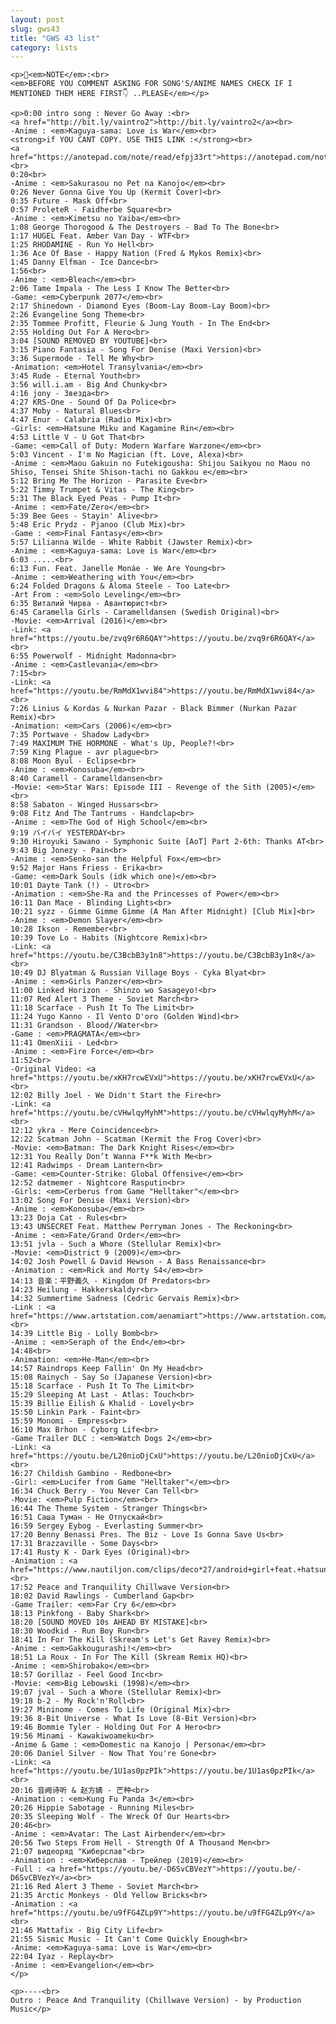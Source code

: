 ```yaml
---
layout: post
slug: gws43
title: "GWS 43 list"
category: lists
---
```

    <p>📌<em>NOTE</em>:<br>
    <em>BEFORE YOU COMMENT ASKING FOR SONG'S/ANIME NAMES CHECK IF I MENTIONED THEM HERE FIRST👇 ..PLEASE</em></p>

    <p>0:00 intro song : Never Go Away :<br>
    <a href="http://bit.ly/vaintro2">http://bit.ly/vaintro2</a><br>
    -Anime : <em>Kaguya-sama: Love is War</em><br>
    <strong>if YOU CANT COPY. USE THIS LINK :</strong><br>
    <a href="https://anotepad.com/note/read/efpj33rt">https://anotepad.com/note/read/efpj33rt</a><br>
    0:20<br>
    -Anime : <em>Sakurasou no Pet na Kanojo</em><br>
    0:26 Never Gonna Give You Up (Kermit Cover)<br>
    0:35 Future - Mask Off<br>
    0:57 ProleteR - Faidherbe Square<br>
    -Anime : <em>Kimetsu no Yaiba</em><br>
    1:08 George Thorogood & The Destroyers - Bad To The Bone<br>
    1:17 HUGEL Feat. Amber Van Day - WTF<br>
    1:25 RHODAMINE - Run Yo Hell<br>
    1:36 Ace Of Base - Happy Nation (Fred & Mykos Remix)<br>
    1:45 Danny Elfman - Ice Dance<br>
    1:56<br>
    -Anime : <em>Bleach</em><br>
    2:06 Tame Impala - The Less I Know The Better<br>
    -Game: <em>Cyberpunk 2077</em><br>
    2:17 Shinedown - Diamond Eyes (Boom-Lay Boom-Lay Boom)<br>
    2:26 Evangeline Song Theme<br>
    2:35 Tommee Profitt, Fleurie & Jung Youth - In The End<br>
    2:55 Holding Out For A Hero<br>
    3:04 [SOUND REMOVED BY YOUTUBE]<br>
    3:15 Piano Fantasia - Song For Denise (Maxi Version)<br>
    3:36 Supermode - Tell Me Why<br>
    -Animation: <em>Hotel Transylvania</em><br>
    3:45 Rude - Eternal Youth<br>
    3:56 will.i.am - Big And Chunky<br>
    4:16 jony - Звезда<br>
    4:27 KRS-One - Sound Of Da Police<br>
    4:37 Moby - Natural Blues<br>
    4:47 Enur - Calabria (Radio Mix)<br>
    -Girls: <em>Hatsune Miku and Kagamine Rin</em><br>
    4:53 Little V - U Got That<br>
    -Game: <em>Call of Duty: Modern Warfare Warzone</em><br>
    5:03 Vincent - I'm No Magician (ft. Love, Alexa)<br>
    -Anime : <em>Maou Gakuin no Futekigousha: Shijou Saikyou no Maou no Shiso, Tensei Shite Shison-tachi no Gakkou e</em><br>
    5:12 Bring Me The Horizon - Parasite Eve<br>
    5:22 Timmy Trumpet & Vitas - The King<br>
    5:31 The Black Eyed Peas - Pump It<br>
    -Anime : <em>Fate/Zero</em><br>
    5:39 Bee Gees - Stayin' Alive<br>
    5:48 Eric Prydz - Pjanoo (Club Mix)<br>
    -Game : <em>Final Fantasy</em><br>
    5:57 Lilianna Wilde - White Rabbit (Jawster Remix)<br>
    -Anime : <em>Kaguya-sama: Love is War</em><br>
    6:03 .....<br>
    6:13 Fun. Feat. Janelle Monáe - We Are Young<br>
    -Anime : <em>Weathering with You</em><br>
    6:24 Folded Dragons & Aloma Steele - Too Late<br>
    -Art From : <em>Solo Leveling</em><br>
    6:35 Виталий Чирва - Авантюрист<br>
    6:45 Caramella Girls - Caramelldansen (Swedish Original)<br>
    -Movie: <em>Arrival (2016)</em><br>
    -Link: <a href="https://youtu.be/zvq9r6R6QAY">https://youtu.be/zvq9r6R6QAY</a><br>
    6:55 Powerwolf - Midnight Madonna<br>
    -Anime : <em>Castlevania</em><br>
    7:15<br>
    -Link: <a href="https://youtu.be/RmMdX1wvi84">https://youtu.be/RmMdX1wvi84</a><br>
    7:26 Linius & Kordas & Nurkan Pazar - Black Bimmer (Nurkan Pazar Remix)<br>
    -Animation: <em>Cars (2006)</em><br>
    7:35 Portwave - Shadow Lady<br>
    7:49 MAXIMUM THE HORMONE - What's Up, People?!<br>
    7:59 King Plague - avr plague<br>
    8:08 Moon Byul - Eclipse<br>
    -Anime : <em>Konosuba</em><br>
    8:40 Caramell - Caramelldansen<br>
    -Movie: <em>Star Wars: Episode III - Revenge of the Sith (2005)</em><br>
    8:58 Sabaton - Winged Hussars<br>
    9:08 Fitz And The Tantrums - Handclap<br>
    -Anime : <em>The God of High School</em><br>
    9:19 バイバイ YESTERDAY<br>
    9:30 Hiroyuki Sawano - Symphonic Suite [AoT] Part 2-6th: Thanks AT<br>
    9:43 Big Jonezy - Pain<br>
    -Anime : <em>Senko-san the Helpful Fox</em><br>
    9:52 Major Hans Friess - Erika<br>
    -Game: <em>Dark Souls (idk which one)</em><br>
    10:01 Dayte Tank (!) - Utro<br>
    -Animation : <em>She-Ra and the Princesses of Power</em><br>
    10:11 Dan Mace - Blinding Lights<br>
    10:21 syzz - Gimme Gimme Gimme (A Man After Midnight) [Club Mix]<br>
    -Anime : <em>Demon Slayer</em><br>
    10:28 Ikson - Remember<br>
    10:39 Tove Lo - Habits (Nightcore Remix)<br>
    -Link: <a href="https://youtu.be/C3BcbB3y1n8">https://youtu.be/C3BcbB3y1n8</a><br>
    10:49 DJ Blyatman & Russian Village Boys - Cyka Blyat<br>
    -Anime : <em>Girls Panzer</em><br>
    11:00 Linked Horizon - Shinzo wo Sasageyo!<br>
    11:07 Red Alert 3 Theme - Soviet March<br>
    11:18 Scarface - Push It To The Limit<br>
    11:24 Yugo Kanno - Il Vento D'oro (Golden Wind)<br>
    11:31 Grandson - Blood//Water<br>
    -Game : <em>PRAGMATA</em><br>
    11:41 OmenXiii - Led<br>
    -Anime : <em>Fire Force</em><br>
    11:52<br>
    -Original Video: <a href="https://youtu.be/xKH7rcwEVxU">https://youtu.be/xKH7rcwEVxU</a><br>
    12:02 Billy Joel - We Didn't Start the Fire<br>
    -Link: <a href="https://youtu.be/cVHwlqyMyhM">https://youtu.be/cVHwlqyMyhM</a><br>
    12:12 ykra - Mere Coincidence<br>
    12:22 Scatman John - Scatman (Kermit the Frog Cover)<br>
    -Movie: <em>Batman: The Dark Knight Rises</em><br>
    12:31 You Really Don’t Wanna F**k With Me<br>
    12:41 Radwimps - Dream Lantern<br>
    -Game: <em>Counter-Strike: Global Offensive</em><br>
    12:52 datmemer - Nightcore Rasputin<br>
    -Girls: <em>Cerberus from Game "Helltaker"</em><br>
    13:02 Song For Denise (Maxi Version)<br>
    -Anime : <em>Konosuba</em><br>
    13:23 Doja Cat - Rules<br>
    13:43 UNSECRET Feat. Matthew Perryman Jones - The Reckoning<br>
    -Anime : <em>Fate/Grand Order</em><br>
    13:51 jvla - Such a Whore (Stellular Remix)<br>
    -Movie: <em>District 9 (2009)</em><br>
    14:02 Josh Powell & David Hewson - A Bass Renaissance<br>
    -Animation : <em>Rick and Morty S4</em><br>
    14:13 音楽：平野義久 - Kingdom Of Predators<br>
    14:23 Heilung - Hakkerskaldyr<br>
    14:32 Summertime Sadness (Cedric Gervais Remix)<br>
    -Link : <a href="https://www.artstation.com/aenamiart">https://www.artstation.com/aenamiart</a><br>
    14:39 Little Big - Lolly Bomb<br>
    -Anime : <em>Seraph of the End</em><br>
    14:48<br>
    -Animation: <em>He-Man</em><br>
    14:57 Raindrops Keep Fallin' On My Head<br>
    15:08 Rainych - Say So (Japanese Version)<br>
    15:18 Scarface - Push It To The Limit<br>
    15:29 Sleeping At Last - Atlas: Touch<br>
    15:39 Billie Eilish & Khalid - Lovely<br>
    15:50 Linkin Park - Faint<br>
    15:59 Monomi - Empress<br>
    16:10 Max Brhon - Cyborg Life<br>
    -Game Trailer DLC : <em>Watch Dogs 2</em><br>
    -Link: <a href="https://youtu.be/L20nioDjCxU">https://youtu.be/L20nioDjCxU</a><br>
    16:27 Childish Gambino - Redbone<br>
    -Girl: <em>Lucifer from Game "Helltaker"</em><br>
    16:34 Chuck Berry - You Never Can Tell<br>
    -Movie: <em>Pulp Fiction</em><br>
    16:44 The Theme System - Stranger Things<br>
    16:51 Саша Туман - Не Отпускай<br>
    16:59 Sergey Eybog - Everlasting Summer<br>
    17:20 Benny Benassi Pres. The Biz - Love Is Gonna Save Us<br>
    17:31 Brazzaville - Some Days<br>
    17:41 Rusty K - Dark Eyes (Original)<br>
    -Animation : <a href="https://www.nautiljon.com/clips/deco*27/android+girl+feat.+hatsune+miku.html">https://www.nautiljon.com/clips/deco*27/android+girl+feat.+hatsune+miku.html</a><br>
    17:52 Peace and Tranquility Chillwave Version<br>
    18:02 David Rawlings - Cumberland Gap<br>
    -Game Trailer: <em>Far Cry 6</em><br>
    18:13 Pinkfong - Baby Shark<br>
    18:20 [SOUND MOVED 10s AHEAD BY MISTAKE]<br>
    18:30 Woodkid - Run Boy Run<br>
    18:41 In For The Kill (Skream's Let's Get Ravey Remix)<br>
    -Anime : <em>Gakkougurashi!</em><br>
    18:51 La Roux - In For The Kill (Skream Remix HQ)<br>
    -Anime : <em>Shirobako</em><br>
    18:57 Gorillaz - Feel Good Inc<br>
    -Movie: <em>Big Lebowski (1998)</em><br>
    19:07 jval - Such a Whore (Stellular Remix)<br>
    19:18 b-2 - My Rock'n'Roll<br>
    19:27 Mininome - Comes To Life (Original Mix)<br>
    19:36 8-Bit Universe - What Is Love (8-Bit Version)<br>
    19:46 Bommie Tyler - Holding Out For A Hero<br>
    19:56 Minami - Kawakiwoameku<br>
    -Anime & Game : <em>Domestic na Kanojo | Persona</em><br>
    20:06 Daniel Silver - Now That You're Gone<br>
    -Link: <a href="https://youtu.be/1U1as0pzPIk">https://youtu.be/1U1as0pzPIk</a><br>
    20:16 音阙诗听 & 赵方婧 - 芒种<br>
    -Animation : <em>Kung Fu Panda 3</em><br>
    20:26 Hippie Sabotage - Running Miles<br>
    20:35 Sleeping Wolf - The Wreck Of Our Hearts<br>
    20:46<br>
    -Anime : <em>Avatar: The Last Airbender</em><br>
    20:56 Two Steps From Hell - Strength Of A Thousand Men<br>
    21:07 видеоряд "Киберслав"<br>
    -Animation : <em>Киберслав - Трейлер (2019)</em><br>
    -Full : <a href="https://youtu.be/-D6SvCBVezY">https://youtu.be/-D6SvCBVezY</a><br>
    21:16 Red Alert 3 Theme - Soviet March<br>
    21:35 Arctic Monkeys - Old Yellow Bricks<br>
    -Animation : <a href="https://youtu.be/u9fFG4ZLp9Y">https://youtu.be/u9fFG4ZLp9Y</a><br>
    21:46 Mattafix - Big City Life<br>
    21:55 Sismic Music - It Can't Come Quickly Enough<br>
    -Anime: <em>Kaguya-sama: Love is War</em><br>
    22:04 Iyaz - Replay<br>
    -Anime : <em>Evangelion</em><br>
    </p>

    <p>----<br>
    Outro : Peace And Tranquility (Chillwave Version) - by Production Music</p>